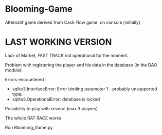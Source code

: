 # Blooming-Game
Alternatif game derived from Cash Flow game, on console (initially)

# LAST WORKING VERSION
Lack of Market, FAST TRACK not operational for the moment.

Problem with registering the player and his data in the database (in the DAO module).

Errors encountered :
* sqlite3.InterfaceError: Error binding parameter 1 - probably unsupported type.
* sqlite3.OperationalError: database is locked

Possibility to play with several (max 3 players)

The whole RAT RACE works

Run Blooming_Game.py
